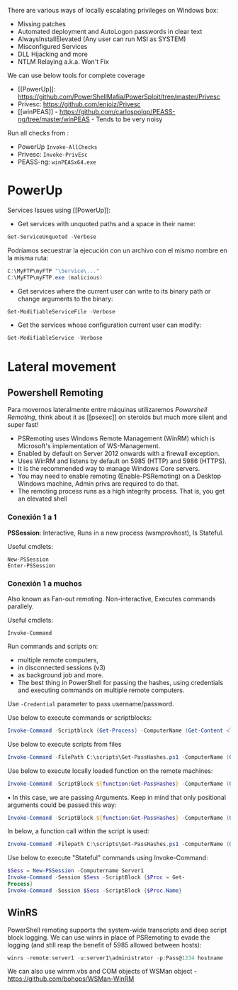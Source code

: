There are various ways of locally escalating privileges on Windows box:
- Missing patches
- Automated deployment and AutoLogon passwords in clear text
- AlwaysInstallElevated (Any user can run MSI as SYSTEM)
- Misconfigured Services
- DLL Hijacking and more
- NTLM Relaying a.k.a. Won't Fix

We can use below tools for complete coverage
- [[PowerUp]]: https://github.com/PowerShellMafia/PowerSploit/tree/master/Privesc
- Privesc: https://github.com/enjoiz/Privesc
- [[winPEAS]] - https://github.com/carlospolop/PEASS-ng/tree/master/winPEAS - Tends to be very noisy

Run all checks from :
- PowerUp `Invoke-AllChecks`
- Privesc: `Invoke-PrivEsc`
- PEASS-ng: `winPEASx64.exe`

# PowerUp

Services Issues using [[PowerUp]]:
- Get services with unquoted paths and a space in their name:
```powershell
Get-ServiceUnquoted -Verbose
```

Podríamos secuestrar la ejecución con un archivo con el mismo nombre en la misma ruta:

```powershell
C:\MyFTP\myFTP "\Service\..."
C:\MyFTP\myFTP.exe (malicious)
```

- Get services where the current user can write to its binary path or change arguments to the binary:
```powershell
Get-ModifiableServiceFile -Verbose
```

- Get the services whose configuration current user can modify:
```powershell
Get-ModifiableService -Verbose
```

# Lateral movement

## Powershell Remoting

Para movernos lateralmente entre máquinas utilizaremos *Powershell Remoting*, think about it as [[psexec]] on steroids but much more
silent and super fast!

- PSRemoting uses Windows Remote Management (WinRM) which is Microsoft's implementation of WS-Management.
- Enabled by default on Server 2012 onwards with a firewall exception.
- Uses WinRM and listens by default on 5985 (HTTP) and 5986 (HTTPS).
- It is the recommended way to manage Windows Core servers.
- You may need to enable remoting (Enable-PSRemoting) on a Desktop Windows machine, Admin privs are required to do that.
- The remoting process runs as a high integrity process. That is, you get an elevated shell

### Conexión 1 a 1

**PSSession**: Interactive, Runs in a new process (wsmprovhost), Is Stateful.

Useful cmdlets:
```
New-PSSession
Enter-PSSession
```

### Conexión 1 a muchos

Also known as Fan-out remoting. Non-interactive, Executes commands parallely.

Useful cmdlets:
```
Invoke-Command
```

Run commands and scripts on:

- multiple remote computers,
- in disconnected sessions (v3)
- as background job and more.
- The best thing in PowerShell for passing the hashes, using credentials and executing commands on multiple remote computers.

Use `-Credential` parameter to pass username/password.

Use below to execute commands or scriptblocks:
```powershell
Invoke-Command -Scriptblock {Get-Process} -ComputerName (Get-Content <list_of_servers>)
```

Use below to execute scripts from files
```powershell
Invoke-Command -FilePath C:\scripts\Get-PassHashes.ps1 -ComputerName (Get-Content <list_of_servers>)
```

Use below to execute locally loaded function on the remote machines:
```powershell
Invoke-Command -ScriptBlock ${function:Get-PassHashes} -ComputerName (Get-Content <list_of_servers>)
```

• In this case, we are passing Arguments. Keep in mind that only positional arguments could be passed this way:
```powershell
Invoke-Command -ScriptBlock ${function:Get-PassHashes} -ComputerName (Get-Content <list_of_servers>) -ArgumentList
```

In below, a function call within the script is used:
```powershell
Invoke-Command -Filepath C:\scripts\Get-PassHashes.ps1 -ComputerName (Get-Content <list_of_servers>)
```

Use below to execute "Stateful" commands using Invoke-Command:
```powershell
$Sess = New-PSSession -Computername Server1
Invoke-Command -Session $Sess -ScriptBlock {$Proc = Get-
Process}
Invoke-Command -Session $Sess -ScriptBlock {$Proc.Name}
```

## WinRS

PowerShell remoting supports the system-wide transcripts and deep script block logging. We can use winrs in place of PSRemoting to evade the logging (and still reap the benefit of 5985 allowed between hosts):
```powershell
winrs -remote:server1 -u:server1\administrator -p:Pass@1234 hostname
```

We can also use winrm.vbs and COM objects of WSMan object - https://github.com/bohops/WSMan-WinRM

